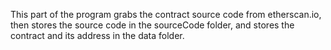 This part of the program grabs the contract source code from etherscan.io, then stores the source code in the sourceCode folder, and stores the contract and its address in the data folder.